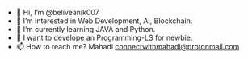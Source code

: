 - 👋 Hi, I’m @beliveanik007
- 👀 I’m interested in Web Development, AI, Blockchain.
- 🌱 I’m currently learning JAVA and Python.
- 💞️ I want to develope an Programming-LS for newbie.
- 📫 How to reach me? Mahadi <connectwithmahadi@protonmail.com>

<!---
beliveanik007/beliveanik007 is a ✨ special ✨ repository because its `README.md` (this file) appears on your GitHub profile.
You can click the Preview link to take a look at your changes.
--->
